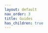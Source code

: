 ```yaml
---
layout: default
nav_order: 3
title: Guides
has_children: true
---
```

<!--Copyright (c) Laserfiche.
Licensed under the MIT License. See LICENSE in the project root for license information.-->

